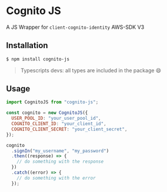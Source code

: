 # Cognito JS

A JS Wrapper for `client-cognito-identity` AWS-SDK V3

## Installation

```bash
$ npm install cognito-js
```

> Typescripts devs: all types are included in the package :smile:

## Usage

```javascript
import CognitoJS from "cognito-js";

const cognito = new CognitoJS({
  USER_POOL_ID: "your_user_pool_id",
  COGNITO_CLIENT_ID: "your_client_id",
  COGNITO_CLIENT_SECRET: "your_client_secret",
});

cognito
  .signIn("my_username", "my_password")
  .then((response) => {
    // do something with the response
  })
  .catch((error) => {
    // do something with the error
  });
```
